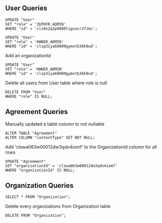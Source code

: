 

## User Queries

```
UPDATE "User"
SET "role" = 'ZEPHYR_ADMIN'
WHERE "id" = 'cls0x2q3p0000ligvucr2fzmc';
```


```
UPDATE "User"
SET "role" = 'OWNER_ADMIN'
WHERE "id" = 'clsp3iya60000gymxtb36k0ud';
```

Add an organizationId
```
UPDATE "User"
SET "role" = 'OWNER_ADMIN'
WHERE "id" = 'clsp3iya60000gymxtb36k0ud';
```


Delete all users from User table where role is null
```
DELETE FROM "User"
WHERE "role" IS NULL;
```


## Agreement Queries

Manually updated a table column to not nullable
```
ALTER TABLE "Agreement"
ALTER COLUMN "contentType" SET NOT NULL;
```

Add 'clswa063w00012dw3qdo4iomf' to the OrganizationId column for all rows
```
UPDATE "Agreement"
SET "organizationId" = 'clswa063w00012dw3qdo4iomf'
WHERE "organizationId" IS NULL;
```


## Organization Queries

```
SELECT * FROM "Organization";
```

Delete every organizations from Organization table
```
DELETE FROM "Organization";
```

